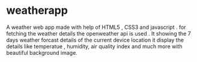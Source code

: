 # weatherapp
A weather web app made with help of HTML5 , CSS3 and javascript . for fetching the weather details the openweather api is used .
It showing the 7 days weather forcast details of the current device location
it display the details like temperatue , humidity, air quality index and much more with beautiful background image.
